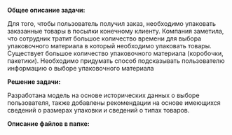 **Общее описание задачи:**

Для того, чтобы пользователь получил
заказ, необходимо упаковать заказанные товары в посылки конечному клиенту.
Компания заметила, что сотрудник тратит большое количество времени для
выбора упаковочного материала в который необходимо упаковать товары.
Существует большое количество упаковочного материала (коробочки,
пакетики). Необходимо придумать способ подсказывать пользователю
информацию о выборе упаковочного материала

**Решение задачи:**

Разработана модель на основе исторических данных о выборе пользователя, также добавлены рекомендации на основе имеющихся сведений о размерах упаковки и сведений о типах товаров.

**Описание файлов в папке:**
